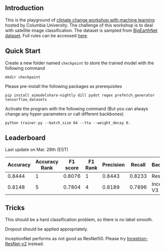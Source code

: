 ## Introduction

This is the playground of [climate change workshop with machine learning](https://www.modelshare.org/detail/model:1535#) hosted by Columbia University. The challenge of this workshop is to deal with satellite image classification. The dataset is sampled from [BigEarthNet dataset](https://bigearth.net/). Full rules can be accessed [here](https://drive.google.com/file/d/1xAU_2IvoTVgmfwSGQ4lnvL68Tp520oHx/view).



## Quick Start

Create a new folder named `checkpoint` to store the trained model with the following command

```
mkdir checkpoint
```

Please pre-install the following packages as prerequisites

```
pip install aimodelshare-nightly dill pydot regex prefetch_generator tensorflow_datasets
```

Activate the program with the following command (But you can always change any hyper-parameters or call different backbones)

```
python trainer.py --batch_size 64 --tta --weight_decay 0.
```



## Leaderboard

Last update on Mar. 28th (EST)

| Accuracy | Accuracy Rank | F1 score | F1 Rank | Precision | Recall | Backbone     |
|----------|---------------|----------|---------|-----------|--------|--------------|
| 0.8444   | 1             | 0.8076   | 1       | 0.8443    | 0.8233 | ResNet50     |
| 0.8148   | 5             | 0.7804   | 4       | 0.8189    | 0.7896 | Inception V3 |



## Tricks

This should be a hard classification problem, so there is no label smooth.

Dropout should be applied appropriately.

InceptionNet performs as not good as ResNet50. Please try [Inception-ResNet-v2](https://rwightman.github.io/pytorch-image-models/models/inception-resnet-v2/) instead.
